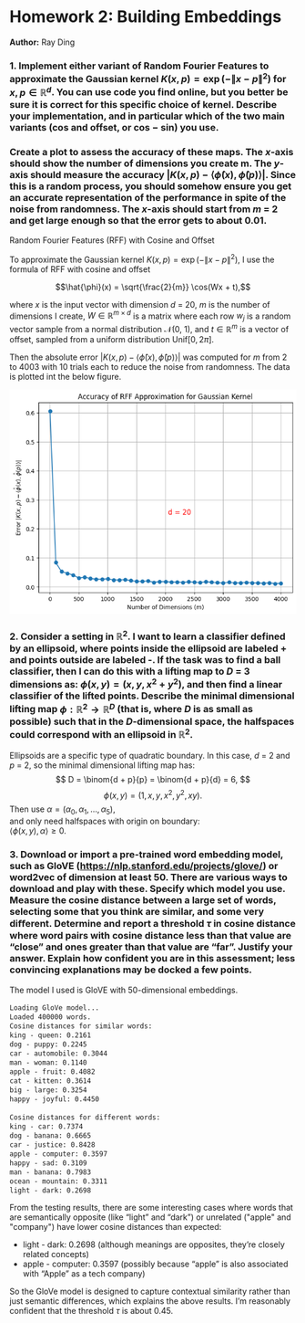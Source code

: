 # Homework 2: Building Embeddings
**Author:** Ray Ding  

### 1. Implement either variant of Random Fourier Features to approximate the Gaussian kernel $K(x,p) = \exp(−\|x−p\|^2)$ for $x,p \in \mathbb{R}^d$. You can use code you find online, but you better be sure it is correct for this specific choice of kernel. Describe your implementation, and in particular which of the two main variants (cos and offset, or cos − sin) you use.

### Create a plot to assess the accuracy of these maps. The $x$-axis should show the number of dimensions you create m. The $y$-axis should measure the accuracy $|K(x, p) - \langle \hat{\phi}(x), \hat{\phi}(p) \rangle|$. Since this is a random process, you should somehow ensure you get an accurate representation of the performance in spite of the noise from randomness. The $x$-axis should start from $m$ = 2 and get large enough so that the error gets to about 0.01.

Random Fourier Features (RFF) with Cosine and Offset

To approximate the Gaussian kernel $K(x,p) = \exp(−\|x−p\|^2)$, I use the formula of RFF with cosine and offset

$$\hat{\phi}(x) = \sqrt{\frac{2}{m}} \cos(Wx + t),$$

where $x$ is the input vector with dimension $d$ = 20, $m$ is the number of dimensions I create, $W \in \mathbb{R}^{m \times d}$ is a matrix where each row $w_j$ is a random vector sample from a normal distribution $\mathcal{N}$(0, 1), and $t \in \mathbb{R}^m$ is a vector of offset, sampled from a uniform distribution $\text{Unif}[0, 2\pi]$.

Then the absolute error $|K(x, p) - \langle \hat{\phi}(x), \hat{\phi}(p) \rangle|$ was computed for $m$ from 2 to 4003 with 10 trials each to reduce the noise from randomness. The data is plotted int the below figure.

![](RFF.png)


### 2. Consider a setting in $\mathbb{R}^2$. I want to learn a classifier defined by an ellipsoid, where points inside the ellipsoid are labeled  +  and points outside are labeled  -. If the task was to find a ball classifier, then I can do this with a lifting map to $D$ = 3 dimensions as: $\phi(x, y) = (x, y, x^2 + y^2)$, and then find a linear classifier of the lifted points. Describe the minimal dimensional lifting map $\phi : \mathbb{R}^2 \to \mathbb{R}^D$ (that is, where $D$ is as small as possible) such that in the $D$-dimensional space, the halfspaces could correspond with an ellipsoid in $\mathbb{R}^2$.

Ellipsoids are a specific type of quadratic boundary. In this case, $d$ = 2 and $p$ = 2, so the minimal dimensional lifting map has: 
$$
D = \binom{d + p}{p} = \binom{d + p}{d} = 6,
$$
$$
\phi(x, y) = (1, x, y, x^2, y^2, x y).
$$
Then use $\alpha = (\alpha_0, \alpha_1, \ldots, \alpha_5)$, \
and only need halfspaces with origin on boundary: \
$\langle \phi(x, y), \alpha \rangle \geq 0$.


### 3. Download or import a pre-trained word embedding model, such as GloVE (https://nlp.stanford.edu/projects/glove/) or word2vec of dimension at least 50. There are various ways to download and play with these. Specify which model you use. Measure the cosine distance between a large set of words, selecting some that you think are similar, and some very diﬀerent. Determine and report a threshold $\tau$ in cosine distance where word pairs with cosine distance less than that value are “close” and ones greater than that value are “far”. Justify your answer. Explain how confident you are in this assessment; less convincing explanations may be docked a few points.

The model I used is GloVE with 50-dimensional embeddings. 

```
Loading GloVe model...
Loaded 400000 words.
Cosine distances for similar words:
king - queen: 0.2161
dog - puppy: 0.2245
car - automobile: 0.3044
man - woman: 0.1140
apple - fruit: 0.4082
cat - kitten: 0.3614
big - large: 0.3254
happy - joyful: 0.4450

Cosine distances for different words:
king - car: 0.7374
dog - banana: 0.6665
car - justice: 0.8428
apple - computer: 0.3597
happy - sad: 0.3109
man - banana: 0.7983
ocean - mountain: 0.3311
light - dark: 0.2698
```

 From the testing results, there are some interesting cases where words that are semantically opposite (like “light” and “dark”) or unrelated ("apple" and "company") have lower cosine distances than expected:

 -  light - dark: 0.2698 (although meanings are opposites, they’re closely related concepts)
 -  apple - computer: 0.3597 (possibly because “apple” is also associated with “Apple” as a tech company)

 So the GloVe model is designed to capture contextual similarity rather than just semantic differences, which explains the above results.
 I’m reasonably confident that the threshold $\tau$ is about 0.45.